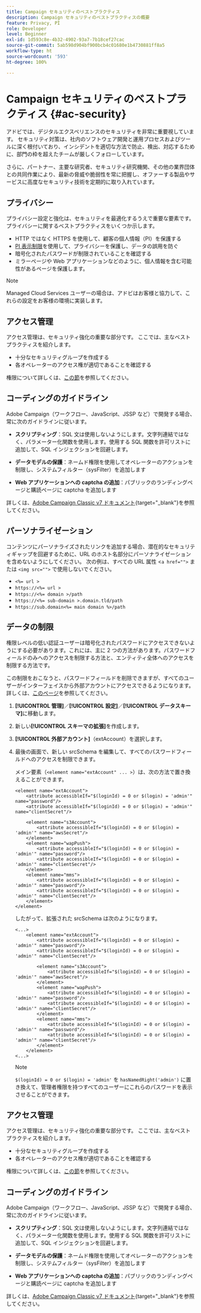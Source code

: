 ```yaml
---
title: Campaign セキュリティのベストプラクティス
description: Campaign セキュリティのベストプラクティスの概要
feature: Privacy, PI
role: Developer
level: Beginner
exl-id: 1d593c8e-4b32-4902-93a7-7b18cef27cac
source-git-commit: 5ab598d904bf900bcb4c01680e1b4730881ff8a5
workflow-type: ht
source-wordcount: '593'
ht-degree: 100%

---
```


# Campaign セキュリティのベストプラクティス {#ac-security}

アドビでは、デジタルエクスペリエンスのセキュリティを非常に重要視しています。 セキュリティ対策は、社内のソフトウェア開発と運用プロセスおよびツールに深く根付いており、インシデントを適切な方法で防止、検出、対応するために、部門の枠を超えたチームが厳しくフォローしています。

さらに、パートナー、主要な研究者、セキュリティ研究機関、その他の業界団体との共同作業により、最新の脅威や脆弱性を常に把握し、オファーする製品やサービスに高度なセキュリティ技術を定期的に取り入れています。

## プライバシー

プライバシー設定と強化は、セキュリティを最適化するうえで重要な要素です。 プライバシーに関するベストプラクティスをいくつか示します。

* HTTP ではなく HTTPS を使用して、顧客の個人情報（PI）を保護する
* [PI 表示制限](../dev/restrict-pi-view.md)を使用して、プライバシーを保護し、データの誤用を防ぐ
* 暗号化されたパスワードが制限されていることを確認する
* ミラーページや Web アプリケーションなどのように、個人情報を含む可能性があるページを保護します。


>[!NOTE]
>
>Managed Cloud Services ユーザーの場合は、アドビはお客様と協力して、これらの設定をお客様の環境に実装します。


## アクセス管理

アクセス管理は、セキュリティ強化の重要な部分です。 ここでは、主なベストプラクティスを紹介します。

* 十分なセキュリティグループを作成する
* 各オペレーターのアクセス権が適切であることを確認する

権限について詳しくは、[この節](../start/gs-permissions.md)を参照してください。

## コーディングのガイドライン

Adobe Campaign（ワークフロー、JavaScript、JSSP など）で開発する場合、常に次のガイドラインに従います。

* **スクリプティング**：SQL 文は使用しないようにします。文字列連結ではなく、パラメーター化関数を使用します。使用する SQL 関数を許可リストに追加して、SQL インジェクションを回避します。

* **データモデルの保護**：ネームド権限を使用してオペレーターのアクションを制限し、システムフィルター（sysFilter）を追加します

* **Web アプリケーションへの captcha の追加**：パブリックのランディングページと購読ページに captcha を追加します

詳しくは、[Adobe Campaign Classic v7 ドキュメント](https://experienceleague.adobe.com/docs/campaign-classic/using/installing-campaign-classic/security-privacy/scripting-coding-guidelines.html?lang=ja#installing-campaign-classic){target="_blank"}を参照してください。


## パーソナライゼーション

コンテンツにパーソナライズされたリンクを追加する場合、潜在的なセキュリティギャップを回避するために、URL のホスト名部分にパーソナライゼーションを含めないようにしてください。 次の例は、すべての URL 属性 &lt;`a href="">` または `<img src="">` で使用しないでください。

* `<%= url >`
* `https://<%= url >`
* `https://<%= domain >/path`
* `https://<%= sub-domain >.domain.tld/path`
* `https://sub.domain<%= main domain %>/path`

## データの制限

権限レベルの低い認証ユーザーは暗号化されたパスワードにアクセスできないようにする必要があります。これには、主に 2 つの方法があります。パスワードフィールドのみへのアクセスを制限する方法と、エンティティ全体へのアクセスを制限する方法です。

この制限をおこなうと、パスワードフィールドを削除できますが、すべてのユーザーがインターフェイスから外部アカウントにアクセスできるようになります。 詳しくは、[このページ](../dev/restrict-pi-view.md)を参照してください。

1. **[!UICONTROL 管理]**／**[!UICONTROL 設定]**／**[!UICONTROL データスキーマ]**&#x200B;に移動します。

1. 新しい&#x200B;**[!UICONTROL スキーマの拡張]**&#x200B;を作成します。

1. **[!UICONTROL 外部アカウント]**（extAccount）を選択します。

1. 最後の画面で、新しい srcSchema を編集して、すべてのパスワードフィールドへのアクセスを制限できます。

   メイン要素（`<element name="extAccount" ... >`）は、次の方法で置き換えることができます。

   ```
   <element name="extAccount">
       <attribute accessibleIf="$(loginId) = 0 or $(login) = 'admin'" name="password"/>
       <attribute accessibleIf="$(loginId) = 0 or $(login) = 'admin'" name="clientSecret"/>
   
       <element name="s3Account">
           <attribute accessibleIf="$(loginId) = 0 or $(login) = 'admin'" name="awsSecret"/>
       </element>
       <element name="wapPush">
           <attribute accessibleIf="$(loginId) = 0 or $(login) = 'admin'" name="password"/>
           <attribute accessibleIf="$(loginId) = 0 or $(login) = 'admin'" name="clientSecret"/>
       </element>
       <element name="mms">
           <attribute accessibleIf="$(loginId) = 0 or $(login) = 'admin'" name="password"/>
           <attribute accessibleIf="$(loginId) = 0 or $(login) = 'admin'" name="clientSecret"/>
       </element>
   </element>
   ```

   したがって、拡張された srcSchema は次のようになります。

   ```
   <...>
       <element name="extAccount">
           <attribute accessibleIf="$(loginId) = 0 or $(login) = 'admin'" name="password"/>
           <attribute accessibleIf="$(loginId) = 0 or $(login) = 'admin'" name="clientSecret"/>
   
           <element name="s3Account">
               <attribute accessibleIf="$(loginId) = 0 or $(login) = 'admin'" name="awsSecret"/>
           </element>
           <element name="wapPush">
               <attribute accessibleIf="$(loginId) = 0 or $(login) = 'admin'" name="password"/>
               <attribute accessibleIf="$(loginId) = 0 or $(login) = 'admin'" name="clientSecret"/>
           </element>
           <element name="mms">
               <attribute accessibleIf="$(loginId) = 0 or $(login) = 'admin'" name="password"/>
               <attribute accessibleIf="$(loginId) = 0 or $(login) = 'admin'" name="clientSecret"/>
           </element>
       </element>
   <...> 
   ```

   >[!NOTE]
   >
   >`$(loginId) = 0 or $(login) = 'admin'` を `hasNamedRight('admin')` に置き換えて、管理者権限を持つすべてのユーザーにこれらのパスワードを表示させることができます。


## アクセス管理

アクセス管理は、セキュリティ強化の重要な部分です。 ここでは、主なベストプラクティスを紹介します。

* 十分なセキュリティグループを作成する
* 各オペレーターのアクセス権が適切であることを確認する

権限について詳しくは、[この節](../start/gs-permissions.md)を参照してください。

## コーディングのガイドライン

Adobe Campaign（ワークフロー、JavaScript、JSSP など）で開発する場合、常に次のガイドラインに従います。

* **スクリプティング**：SQL 文は使用しないようにします。文字列連結ではなく、パラメーター化関数を使用します。使用する SQL 関数を許可リストに追加して、SQL インジェクションを回避します。

* **データモデルの保護**：ネームド権限を使用してオペレーターのアクションを制限し、システムフィルター（sysFilter）を追加します

* **Web アプリケーションへの captcha の追加**：パブリックのランディングページと購読ページに captcha を追加します

詳しくは、[Adobe Campaign Classic v7 ドキュメント](https://experienceleague.adobe.com/docs/campaign-classic/using/installing-campaign-classic/security-privacy/scripting-coding-guidelines.html?lang=ja#installing-campaign-classic){target="_blank"}を参照してください。

